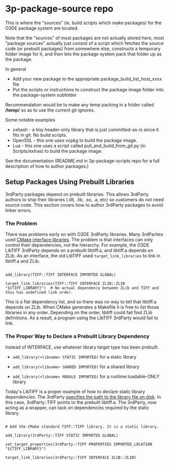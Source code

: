 # 3p-package-source repo

This is where the "sources" (ie, build scripts which make packages) for the O3DE package system are located.

Note that the "sources" of most packages are not actually stored here, most "package sources" actually just consist of a script which fetches the source code (or prebuilt packages) from somewhere else, constructs a temporary folder image for it, and then lets the package system pack that folder up as the package.

In general
 * Add your new package to the appropriate package_build_list_host_xxxx file
 * Put the scripts or instructions to construct the package image folder into the package-system subfolder

Recommendation would be to make any temp packing in a folder called **/temp/** so as to use the current git ignores.

Some notable examples
 * xxhash - a tiny header-only library that is just committed-as-is since it fits in git.  No build scripts.
 * OpenSSL - this one uses vcpkg to build the package image.
 * Lua - this one uses a script called pull_and_build_from_git.py (in Scripts/extras) to build the package image.

 See the documentation (README.md in 3p-package-scripts repo for a full description of how to author packages.)
 
## Setup Packages Using Prebuilt Libraries
3rdParty packages depend on prebuilt libraries. This allows 3rdParty authors to ship their libraries (.dll, .lib, .so, .a, etc) so customers do not need source code. This section covers how to author 3rdParty packages to avoid linker errors.

### The Problem
There was problems early on with O3DE 3rdParty libraries. Many 3rdParties used [CMake interface libraries](https://cmake.org/cmake/help/latest/command/add_library.html#interface-libraries). The problem is that interfaces can only control their dependencies, not the hierarchy. For example, the O3DE LibTIFF 3rdParty depends on a prebuilt libtiff.a, and libtiff.a depends on ZLib. As an interface, the old LibTIFF used `target_link_libraries` to link in libtiff.a and ZLib. 

```

add_library(TIFF::TIFF INTERFACE IMPORTED GLOBAL)

target_link_libraries(TIFF::TIFF INTERFACE ZLIB::ZLIB "${TIFF_LIBRARY}")  # No actual dependency between ZLib and TIFF and thus has undefined link order.

```

This is a flat dependency list, and so there was no way to tell that libtiff.a depends on ZLib. When CMake generates a Makefile it is free to list those libraries in any order. Depending on the order, libtiff could fail find ZLib definitions. As a result, a program using the LibTIFF 3rdParty would fail to link.

### The Proper Way to Declare a Prebuilt Library Dependency
Instead of INTERFACE, use whatever library target type has been prebuilt.

- `add_library(<libname> STATIC IMPORTED)` for a static library

- `add_library(<libname> SHARED IMPORTED)` for a shared library

- `add_library(<libname> MODULE IMPORTED)` for a runtime loadable-ONLY library

Today's LibTIFF is a proper example of how to declare static library dependencies. The 3rdParty [specifies the path to the library file on disk](https://cmake.org/cmake/help/latest/prop_tgt/IMPORTED_LOCATION.html). In this case, 3rdParty::TIFF points to the prebuilt libtiff.a. The 3rdParty, now acting as a wrapper, can tack on dependencies required by the static library.

```

# Add the CMake standard TIFF::TIFF library. It is a static library. 

add_library(3rdParty::TIFF STATIC IMPORTED GLOBAL) 

set_target_properties(3rdParty::TIFF PROPERTIES IMPORTED_LOCATION "${TIFF_LIBRARY}") 

target_link_libraries(3rdParty::TIFF INTERFACE ZLIB::ZLIB)

```
